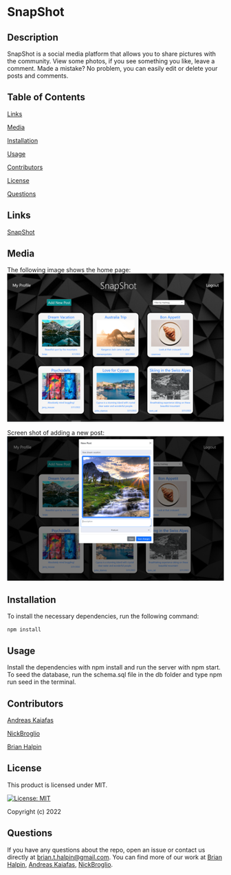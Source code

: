 # SnapShot

## Description
SnapShot is a social media platform that allows you to share pictures with the community.  View some photos, if you see something you like, leave a comment.  Made a mistake?  No problem, you can easily edit or delete your posts and comments. 

## Table of Contents

[Links](#links)

[Media](#media)

[Installation](#installation)

[Usage](#usage)

[Contributors](#contributors)

[License](#license)

[Questions](#questions)

## Links
[SnapShot](https://snapshotban.herokuapp.com/)

## Media
The following image shows the home page: 
![Home page of SnapShot](./public/images/main-page.png)

Screen shot of adding a new post:
![New post screen shot](./public/images/new-post.png)

## Installation
To install the necessary dependencies, run the following command:

    npm install

## Usage
Install the dependencies with npm install and run the server with npm start.  To seed the database, run the schema.sql file in the db folder and type npm run seed in the terminal.

## Contributors
[Andreas Kaiafas](https://github.com/Akaiafas526)

[NickBroglio](https://github.com/NickBroglio)

[Brian Halpin](https://github.com/bthalpin)

## License
This product is licensed under MIT.

[![License: MIT](https://img.shields.io/badge/License-MIT-yellow.svg)](https://opensource.org/licenses/MIT)

Copyright (c) 2022 

## Questions
If you have any questions about the repo, open an issue or contact us directly at <brian.t.halpin@gmail.com>. You can find more
    of our work at [Brian Halpin](https://github.com/bthalpin), [Andreas Kaiafas](https://github.com/Akaiafas526), [NickBroglio](https://github.com/NickBroglio).
